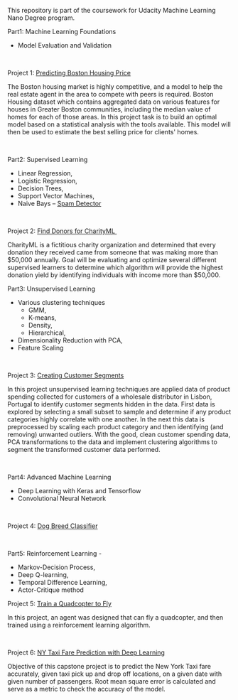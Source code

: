 <p>This repository is part of the coursework for Udacity Machine Learning Nano Degree program.</p>
<p>Part1: Machine Learning Foundations</p>
<ul>
<li>Model Evaluation and Validation</li>
</ul>
<p>&nbsp;</p>
<p>Project 1: <a href="https://github.com/ksb214/Udacity-machine-learning-nd-kbhambare/tree/master/boston_housing">Predicting Boston Housing Price</a></p>
<p>The Boston housing market is highly competitive, and a model to help the real estate agent in the area to compete with peers is required. Boston Housing dataset which contains aggregated data on various features for houses in Greater Boston communities, including the median value of homes for each of those areas. In this project task is to build an optimal model based on a statistical analysis with the tools available. This model will then be used to estimate the best selling price for clients' homes.</p>
<p>&nbsp;</p>
<p>Part2: Supervised Learning</p>
<ul>
<li>Linear Regression,</li>
<li>Logistic Regression,</li>
<li>Decision Trees,</li>
<li>Support Vector Machines,</li>
<li>Naive Bays &ndash; <a href="https://github.com/ksb214/Udacity-machine-learning-nd-kbhambare/tree/master/Spam-Detector/home">Spam Detector</a></li>
</ul>
<p>&nbsp;</p>
<p>Project 2: <a href="https://github.com/ksb214/Udacity-machine-learning-nd-kbhambare/tree/master/finding_donors">Find Donors for CharityML </a>&nbsp;</p>
<p>CharityML is a fictitious charity organization and determined that every donation they received came from someone that was making more than $50,000 annually. Goal will be evaluating and optimize several different supervised learners to determine which algorithm will provide the highest donation yield by identifying individuals with income more than $50,000.</p>
<p>Part3: Unsupervised Learning</p>
<ul>
<li>Various clustering techniques
<ul>
<li>GMM,</li>
<li>K-means,</li>
<li>Density,</li>
<li>Hierarchical,</li>
</ul>
</li>
<li>Dimensionality Reduction with PCA,</li>
<li>Feature Scaling</li>
</ul>
<p>&nbsp;</p>
<p>Project 3: <a href="https://github.com/ksb214/Udacity-machine-learning-nd-kbhambare/tree/master/customer_segments">Creating Customer Segments</a></p>
<p>In this project unsupervised learning techniques are applied data of product spending collected for customers of a wholesale distributor in Lisbon, Portugal to identify customer segments hidden in the data. First data is explored by selecting a small subset to sample and determine if any product categories highly correlate with one another. In the next this data is preprocessed by scaling each product category and then identifying (and removing) unwanted outliers. With the good, clean customer spending data, PCA transformations to the data and implement clustering algorithms to segment the transformed customer data performed.&nbsp;</p>
<p>&nbsp;</p>
<p>Part4: Advanced Machine Learning</p>
<ul>
<li>Deep Learning with Keras and Tensorflow</li>
<li>Convolutional Neural Network</li>
</ul>
<p>&nbsp;</p>
<p>Project 4: <a href="https://github.com/ksb214/Udacity-machine-learning-nd-kbhambare/tree/master/dog-breed-classifier">Dog Breed Classifier</a>&nbsp;</p>
<p>&nbsp;</p>
<p>Part5: Reinforcement Learning -</p>
<ul>
<li>Markov-Decision Process,</li>
<li>Deep Q-learning,</li>
<li>Temporal Difference Learning,</li>
<li>Actor-Critique method</li>
</ul>
<p>Project 5: <a href="https://github.com/ksb214/Udacity-machine-learning-nd-kbhambare/tree/master/quadcopter">Train a Quadcopter to Fly</a></p>
<p>In this project, an agent was designed that can fly a quadcopter, and then trained using a reinforcement learning algorithm.&nbsp;</p>
<p>&nbsp;</p>
<p>Project 6: <a href="https://github.com/ksb214/Udacity-machine-learning-nd-kbhambare/tree/master/Capstone_project">NY Taxi Fare Prediction with Deep Learning</a></p>
<p>Objective of this capstone project is to predict the New York Taxi fare accurately, given taxi pick up and drop off locations, on a given date with given number of passengers. Root mean square error is calculated and serve as a metric to check the accuracy of the model.</p>
